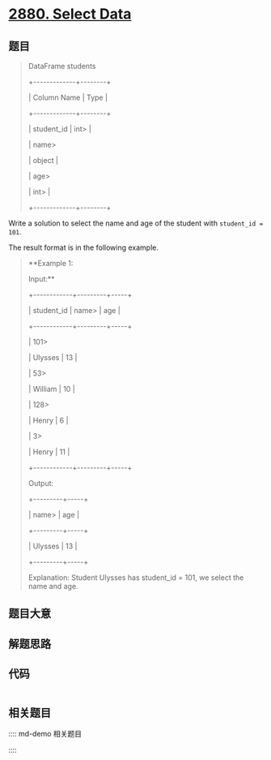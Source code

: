 # [2880. Select Data](https://leetcode.com/problems/select-data/)

## 题目


> 
> DataFrame students
> 
> +-------------+--------+
> 
> | Column Name | Type   |
> 
> +-------------+--------+
> 
> | student_id  | int> 
> |
> 
> | name> 
> > 
> | object |
> 
> | age> 
> > 
>  | int> 
> |
> 
> +-------------+--------+
> 
> 
> 
> 

Write a solution to select the name and age of the student with `student_id =
101`.

The result format is in the following example.



> 
> 
> 
> 
> 
> **Example 1:
> 
> Input:**
> 
> +------------+---------+-----+
> 
> | student_id | name> 
> | age |
> 
> +------------+---------+-----+
> 
> | 101> 
> > 
> | Ulysses | 13  |
> 
> | 53> 
> > 
>  | William | 10  |
> 
> | 128> 
> > 
> | Henry   | 6   |
> 
> | 3> 
> > 
>   | Henry   | 11  |
> 
> +------------+---------+-----+
> 
> Output:
> 
> +---------+-----+
> 
> | name> 
> | age | 
> 
> +---------+-----+
> 
> | Ulysses | 13  |
> 
> +---------+-----+
> 
> Explanation: Student Ulysses has student_id = 101, we select the name and age.


## 题目大意

## 解题思路

## 代码

```javascript

```

## 相关题目

:::: md-demo 相关题目

::::
